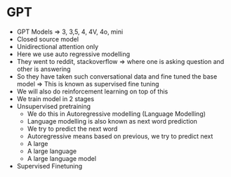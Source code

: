 # GPT

* GPT Models ⇒ 3, 3,5, 4, 4V, 4o, mini
* Closed source model
* Unidirectional attention only
* Here we use auto regressive modelling
* They went to reddit, stackoverflow ⇒ where one is asking question and other is answering
* So they have taken such conversational data and fine tuned the base model ⇒ This is known as supervised fine tuning
* We will also do reinforcement learning on top of this
* We train model in 2 stages
* Unsupervised pretraining
  * We do this in Autoregressive modelling (Language Modelling)
  * Language modelling is also known as next word prediction
  * We try to predict the next word
  * Autoregressive means based on previous, we try to predict next
  * A                                          large
  * A large                                language
  * A large language              model
* Supervised Finetuning
